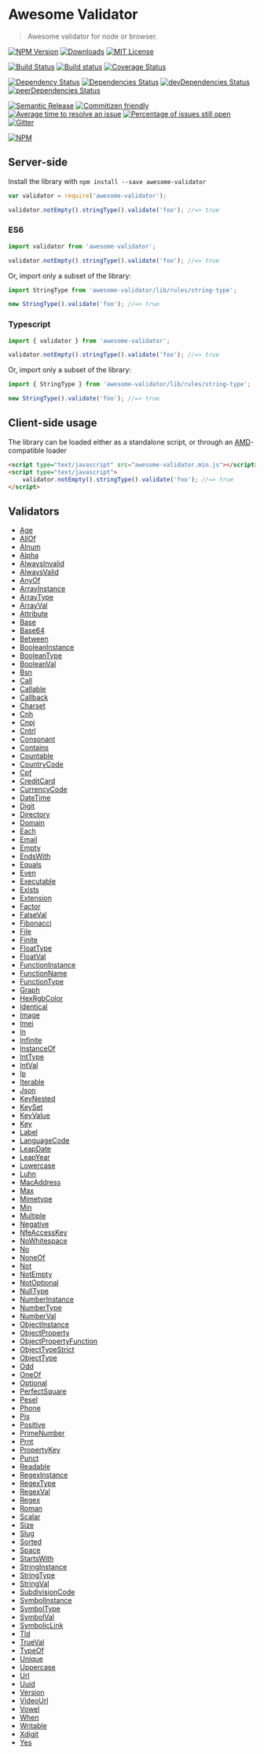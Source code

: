 # Awesome Validator
> Awesome validator for node or browser.

[![NPM Version](https://img.shields.io/npm/v/awesome-validator.svg)](https://www.npmjs.com/package/awesome-validator)
[![Downloads](https://img.shields.io/npm/dt/awesome-validator.svg)](https://www.npmjs.com/package/awesome-validator)
[![MIT License](https://img.shields.io/npm/l/awesome-validator.svg)](LICENSE)

[![Build Status](https://travis-ci.org/cknow/awesome-validator.svg?branch=master)](https://travis-ci.org/cknow/awesome-validator)
[![Build status](https://ci.appveyor.com/api/projects/status/64mu0a0cfmtvgicd/branch/master?svg=true)](https://ci.appveyor.com/project/cknow/awesome-validator/branch/master)
[![Coverage Status](https://coveralls.io/repos/github/cknow/awesome-validator/badge.svg?branch=master)](https://coveralls.io/github/cknow/awesome-validator?branch=master)

[![Dependency Status](https://dependencyci.com/github/cknow/awesome-validator/badge)](https://dependencyci.com/github/cknow/awesome-validator)
[![Dependencies Status](https://david-dm.org/cknow/awesome-validator/status.svg)](https://david-dm.org/cknow/awesome-validator)
[![devDependencies Status](https://david-dm.org/cknow/awesome-validator/dev-status.svg)](https://david-dm.org/cknow/awesome-validator?type=dev)
[![peerDependencies Status](https://david-dm.org/cknow/awesome-validator/peer-status.svg)](https://david-dm.org/cknow/awesome-validator?type=peer)

[![Semantic Release](https://img.shields.io/badge/%20%20%F0%9F%93%A6%F0%9F%9A%80-semantic--release-e10079.svg)](https://github.com/semantic-release/semantic-release)
[![Commitizen friendly](https://img.shields.io/badge/commitizen-friendly-brightgreen.svg)](http://commitizen.github.io/cz-cli/)
[![Average time to resolve an issue](http://isitmaintained.com/badge/resolution/cknow/awesome-validator.svg)](http://isitmaintained.com/project/cknow/awesome-validator)
[![Percentage of issues still open](http://isitmaintained.com/badge/open/cknow/awesome-validator.svg)](http://isitmaintained.com/project/cknow/awesome-validator)
[![Gitter](https://badges.gitter.im/cknow/awesome-validator.svg)](https://gitter.im/cknow/awesome-validator?utm_source=badge&utm_medium=badge&utm_campaign=pr-badge)

[![NPM](https://nodei.co/npm/awesome-validator.png?downloads=true&downloadRank=true&stars=true)](https://nodei.co/npm/awesome-validator)

## Server-side

Install the library with ```npm install --save awesome-validator```

```js
var validator = require('awesome-validator');

validator.notEmpty().stringType().validate('foo'); //=> true
```

### ES6

```js
import validator from 'awesome-validator';

validator.notEmpty().stringType().validate('foo'); //=> true
```

Or, import only a subset of the library:

```js
import StringType from 'awesome-validator/lib/rules/string-type';

new StringType().validate('foo'); //=> true
```

### Typescript

```ts
import { validator } from 'awesome-validator';

validator.notEmpty().stringType().validate('foo'); //=> true
```

Or, import only a subset of the library:

```ts
import { StringType } from 'awesome-validator/lib/rules/string-type';

new StringType().validate('foo'); //=> true
```

##  Client-side usage

The library can be loaded either as a standalone script, or through an [AMD](http://requirejs.org/docs/whyamd.html)-compatible loader

```html
<script type="text/javascript" src="awesome-validator.min.js"></script>
<script type="text/javascript">
    validator.notEmpty().stringType().validate('foo'); //=> true
</script>
```

## Validators

- [Age](docs/age.md)
- [AllOf](docs/all-of.md)
- [Alnum](docs/alnum.md)
- [Alpha](docs/alpha.md)
- [AlwaysInvalid](docs/always-invalid.md)
- [AlwaysValid](docs/always-valid.md)
- [AnyOf](docs/any-of.md)
- [ArrayInstance](docs/array-instance.md)
- [ArrayType](docs/array-type.md)
- [ArrayVal](docs/array-val.md)
- [Attribute](docs/attribute.md)
- [Base](docs/base.md)
- [Base64](docs/base64.md)
- [Between](docs/between.md)
- [BooleanInstance](docs/boolean-instance.md)
- [BooleanType](docs/boolean-type.md)
- [BooleanVal](docs/boolean-val.md)
- [Bsn](docs/bsn.md)
- [Call](docs/call.md)
- [Callable](docs/callable.md)
- [Callback](docs/callback.md)
- [Charset](docs/charset.md)
- [Cnh](docs/cnh.md)
- [Cnpj](docs/cnpj.md)
- [Cntrl](docs/cntrl.md)
- [Consonant](docs/consonant.md)
- [Contains](docs/contains.md)
- [Countable](docs/countable.md)
- [CountryCode](docs/country-code.md)
- [Cpf](docs/cpf.md)
- [CreditCard](docs/credit-card.md)
- [CurrencyCode](docs/currency-code.md)
- [DateTime](docs/date-time.md)
- [Digit](docs/digit.md)
- [Directory](docs/directory.md)
- [Domain](docs/domain.md)
- [Each](docs/each.md)
- [Email](docs/email.md)
- [Empty](docs/empty.md)
- [EndsWith](docs/ends-width.md)
- [Equals](docs/equals.md)
- [Even](docs/even.md)
- [Executable](docs/executable.md)
- [Exists](docs/exists.md)
- [Extension](docs/extension.md)
- [Factor](docs/factor.md)
- [FalseVal](docs/false-val.md)
- [Fibonacci](docs/fibonacci.md)
- [File](docs/file.md)
- [Finite](docs/finite.md)
- [FloatType](docs/float-type.md)
- [FloatVal](docs/float-val.md)
- [FunctionInstance](docs/function-instance.md)
- [FunctionName](docs/function-name.md)
- [FunctionType](docs/function-type.md)
- [Graph](docs/graph.md)
- [HexRgbColor](docs/hex-rgb-color.md)
- [Identical](docs/identical.md)
- [Image](docs/image.md)
- [Imei](docs/imei.md)
- [In](docs/in.md)
- [Infinite](docs/infinite.md)
- [InstanceOf](docs/instance-of.md)
- [IntType](docs/int-type.md)
- [IntVal](docs/int-val.md)
- [Ip](docs/ip.md)
- [Iterable](docs/iterable.md)
- [Json](docs/json.md)
- [KeyNested](docs/key-nested.md)
- [KeySet](docs/key-set.md)
- [KeyValue](docs/key-value.md)
- [Key](docs/key.md)
- [Label](docs/label.md)
- [LanguageCode](docs/language-code.md)
- [LeapDate](docs/leap-date.md)
- [LeapYear](docs/leap-year.md)
- [Lowercase](docs/lowercase.md)
- [Luhn](docs/luhn.md)
- [MacAddress](docs/mac-address.md)
- [Max](docs/max.md)
- [Mimetype](docs/mimetype.md)
- [Min](docs/min.md)
- [Multiple](docs/multiple.md)
- [Negative](docs/negative.md)
- [NfeAccessKey](docs/nfe-access-key.md)
- [NoWhitespace](docs/no-whitespace.md)
- [No](docs/no.md)
- [NoneOf](docs/none-of.md)
- [Not](docs/not.md)
- [NotEmpty](docs/not-empty.md)
- [NotOptional](docs/not-optional.md)
- [NullType](docs/null-type.md)
- [NumberInstance](docs/number-instance.md)
- [NumberType](docs/number-type.md)
- [NumberVal](docs/number-val.md)
- [ObjectInstance](docs/object-instance.md)
- [ObjectProperty](docs/object-property.md)
- [ObjectPropertyFunction](docs/object-property-function.md)
- [ObjectTypeStrict](docs/object-type-strict.md)
- [ObjectType](docs/object-type.md)
- [Odd](docs/odd.md)
- [OneOf](docs/one-of.md)
- [Optional](docs/optional.md)
- [PerfectSquare](docs/perfect-square.md)
- [Pesel](docs/pesel.md)
- [Phone](docs/phone.md)
- [Pis](docs/pis.md)
- [Positive](docs/positive.md)
- [PrimeNumber](docs/prime-number.md)
- [Prnt](docs/prnt.md)
- [PropertyKey](docs/property-key.md)
- [Punct](docs/punct.md)
- [Readable](docs/readable.md)
- [RegexInstance](docs/regex-instance.md)
- [RegexType](docs/regex-type.md)
- [RegexVal](docs/regex-val.md)
- [Regex](docs/regex.md)
- [Roman](docs/roman.md)
- [Scalar](docs/scalar.md)
- [Size](docs/size.md)
- [Slug](docs/slug.md)
- [Sorted](docs/sorted.md)
- [Space](docs/space.md)
- [StartsWith](docs/starts-with.md)
- [StringInstance](docs/string-instance.md)
- [StringType](docs/string-type.md)
- [StringVal](docs/string-val.md)
- [SubdivisionCode](docs/subdivision-code.md)
- [SymbolInstance](docs/symbol-instance.md)
- [SymbolType](docs/symbol-type.md)
- [SymbolVal](docs/symbol-val.md)
- [SymbolicLink](docs/symbolic-link.md)
- [Tld](docs/tld.md)
- [TrueVal](docs/true-val.md)
- [TypeOf](docs/type-of.md)
- [Unique](docs/unique.md)
- [Uppercase](docs/uppercase.md)
- [Url](docs/url.md)
- [Uuid](docs/uuid.md)
- [Version](docs/version.md)
- [VideoUrl](docs/video-url.md)
- [Vowel](docs/vowel.md)
- [When](docs/when.md)
- [Writable](docs/writable.md)
- [Xdigit](docs/xdigit.md)
- [Yes](docs/yes.md)
